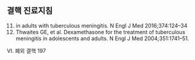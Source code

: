 ## 결핵 진료지침

11. in adults with tuberculous meningitis. N Engl J Med 2016;374:124–34
12. Thwaites GE, et al. Dexamethasone for the treatment of tuberculous meningitis in adolescents and adults. N Engl J Med 2004;351:1741–51.

VI. 폐외 결핵 <PAGE>197